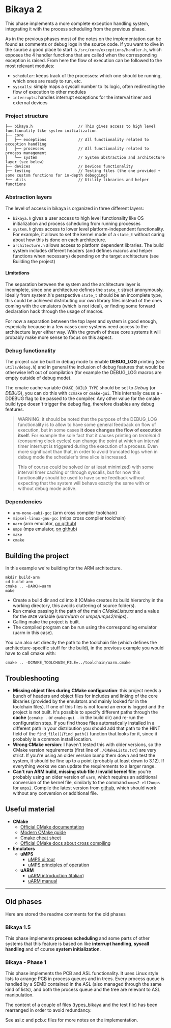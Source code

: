 # Bikaya 2

This phase implements a more complete exception handling system, integrating it with the process scheduling from the previous phase.

As in the previous phases most of the notes on the implementation can be found as comments or debug logs in the source code.
If you want to dive in the source a good place to start is `/src/core/exceptions/handler.h`, which exposes the 4 handler functions
that are called when the corresponding exception is raised. From here the flow of execution can be followed to the most relevant modules: 
- `scheduler`: keeps track of the processes: which one should be running, which ones are ready to run, etc.
- `syscalls`: simply maps a syscall number to its logic, often redirecting the flow of execution to other modules
- `interrupts`: handles interrupt exceptions for the interval timer and external devices

### Project structure

    ├── bikaya.h                    // This gives access to high level functionality like system initialization
    ├── core                        
    │   ├── exceptions              // All functionality related to exception handling
    │   ├── processes               // All functionality related to process management
    │   └── system                  // System abstraction and architecture layer (see below)
    ├── devices                     // Devices functionality
    ├── testing                     // Testing files (the one provided + some custom functions for in-depth debugging)
    └── utils                       // Utility libraries and helper functions

### Abstraction layers

The level of access in bikaya is organized in three different layers:

- `bikaya.h` gives a user access to high level functionality like OS initialization and process scheduling from running processes
- `system.h` gives access to lower level platform-independent functionality. For example, it allows to set the kernel mode of a `state_t`
without caring about how this is done on each architecture.
- `architecture.h` allows access to platform dependent libraries. The build system includes different headers 
(and defines macros and helper functions when necessary) depending on the target architecture (see Building the project)

#### Limitations

The separation between the system and the architecture layer is incomplete, since one architecture defines the `state_t` struct anonymously.
Ideally from system.h's perspective `state_t` should be an incomplete type, this could be achieved distributing our own
library files instead of the ones coming with the emulators (which is not ideal), or finding some forward declaration hack
through the usage of macros.

For now a separation between the top layer and system is good enough, especially because in a few cases 
core systems need access to the architecture layer either way. With the growth of these core systems it will probably make more sense to
focus on this aspect.

### Debug functionality

The project can be built in debug mode to enable **DEBUG_LOG** printing (see `utils/debug.h`) and in general the inclusion of debug features 
that would be otherwise left out of compilation (for example the DEBUG_LOG macros are empty outside of debug mode).

The cmake cache variable `CMAKE_BUILD_TYPE` should be set to *Debug* (or *DEBUG*), you can do this with `ccmake` or `cmake-gui`.
This internally cause a -DDEBUG flag to be passed to the compiler.
Any other value for the cmake build type doesn't trigger the debug flag, therefore disables any debug features.

> WARNING: it should be noted that the purpose of the DEBUG_LOG functionality is to allow 
> to have some general feedback on flow of execution, but in some cases **it does changes the flow of execution itself**.
> For example the sole fact that it causes printing on *terminal 0* (consuming clock cycles)  can change the point at which an interval timer interrupt
> is triggered during the execution of a process. Even more significant than that, in order to avoid truncated logs when in debug mode the scheduler's time slice is increased.
> 
> This of course could be solved (or at least minimized) with some interval timer caching or through syscalls, but for now
> this functionality should be used to have some feedback without expecting that the system will behave exactly the same with or without debug mode active.


### Dependencies
- `arm-none-eabi-gcc` (arm cross compiler toolchain)
- `mipsel-linux-gnu-gcc` (mips cross compiler toolchain)
- `uarm` (arm emulator, [on github](https://github.com/mellotanica/uARM))
- `umps` (mps emulator, [on github](https://github.com/tjonjic/umps))
- `make`
- `cmake`

## Building the project
In this example we're building for the ARM architecture.

    mkdir build-arm
    cd build-arm
    cmake .. -DARCH=uarm     
    make
    
- Create a build dir and cd into it (CMake creates its build hierarchy in the working directory, this avoids cluttering of source folders).
- Run cmake passing it the path of the main *CMakeLists.txt* and a value for the `ARCH` variable (*uarm/arm* or *umps/umps2/mips*).
- Calling make the project is built.
- The compiled program can be run using the corresponding emulator (uarm in this case).

You can also set directly the path to the toolchain file (which defines the architecture-specific stuff for the build), in the previous example you would have to call cmake with:
    
    cmake .. -DCMAKE_TOOLCHAIN_FILE=../toolchain/uarm.cmake


## Troubleshooting
- **Missing object files during CMake configuration**: this project needs a bunch of headers and object files for includes and linking
of the core libraries (provided by the emulators and mainly looked for in the toolchain files).
If one of this files is not found an error is logged and the project is not built.
It's possible to specify different paths through the **cache** (`ccmake .` or `cmake-gui .` in the build dir) 
and re-run the configuration step. 
If you find those files automatically installed in a different path in your distribution
you should add that path to the HINT field of the `find_file()`/`find_path()` function that looks for it,
since it probably is a common install location. 
- **Wrong CMake version**: I haven't tested this with older versions, so the CMake version requirements (first line of `./CMakeLists.txt`) are very strict.
If you're using an older version bump them down and test the system, it should be fine up to a point (probably at least down to 3.12).
If everything works we can update the requirements to a larger range.
- **Can't run ARM build, missing stub file / invalid kernel file**: you're probably using an older version of `uarm`, which requires an 
additional conversion of the kernel file, similarly to the command `umps2-elf2umps` for `umps2`.
Compile the latest version from [github](https://github.com/mellotanica/uARM), which should work without any conversion or additional file.

## Useful material
- **CMake**
    - [Official CMake documentation](https://cmake.org/cmake/help/v3.16/)
    - [Modern CMake guide](https://cliutils.gitlab.io/modern-cmake/)
    - [Cmake cheat sheet](http://www.brianlheim.com/2018/04/09/cmake-cheat-sheet.html)
    - [Official CMake docs about cross compiling](https://cmake.org/cmake/help/v3.16/manual/cmake-toolchains.7.html)
- **Emulators**
    - **uMPS**
        - [uMPS ui tour](http://www.cs.unibo.it/~renzo/so/umps2/umps2-ui-tour.pdf)
        - [uMPS principles of operation](http://www.cs.unibo.it/~renzo/so/princOfOperations.pdf)
    - **uARM**
        - [uARM introduction (italian)](http://mellotanica.github.io/uARM/uarm_intro.pdf)
        - [uARM manual](https://github.com/mellotanica/uARM/blob/doc/manual/manual.pdf)

---


## Old phases

Here are stored the readme comments for the old phases

### Bikaya 1.5

This phase implements **process scheduling** and some parts of other systems that this feature is based on like **interrupt handling**, **syscall handling** and of course **system initialization**.


### Bikaya - Phase 1

This phase implements the PCB and ASL functionality. It uses Linux style lists to arrange PCB in process queues and in trees. 
Every process queue is handled by a SEMD contained in the ASL (also managed through the same kind of lists), and both the process queue and the tree are relevant to ASL manipulation.

The content of a couple of files (types_bikaya and the test file) has been rearranged in order to avoid redundancy. 

See asl.c and pcb.c files for more notes on the implementation.
